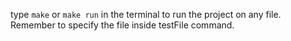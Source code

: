 type `make` or `make run` in the terminal to run the project on any file.
Remember to specify the file inside testFile command.

